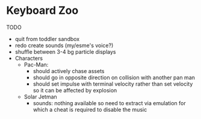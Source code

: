 # Keyboard Zoo

TODO
* quit from toddler sandbox
* redo create sounds (my/esme's voice?)
* shuffle between 3-4 bg particle displays
* Characters
  * Pac-Man:
    * should actively chase assets
    * should go in opposite direction on collision with another pan man
    * should set impulse with terminal velocity rather than set velocity so it can be affected by explosion
  * Solar Jetman
    * sounds: nothing available so need to extract via emulation for which a cheat is required to disable the music